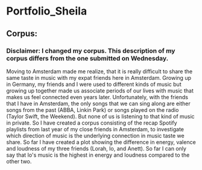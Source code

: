 # Portfolio_Sheila

## Corpus:

### Disclaimer: I changed my corpus. This description of my corpus differs from the one submitted on Wednesday.

Moving to Amsterdam made me realize, that it is really difficult to share the same taste in music with my expat friends here in Amsterdam. Growing up in Germany, my friends and I were used to different kinds of music but growing up together made us associate periods of our lives with music that makes us feel connected even years later. Unfortunately, with the friends that I have in Amsterdam, the only songs that we can sing along are either songs from the past (ABBA, Linkin Park) or songs played on the radio (Taylor Swift, the Weekend). But none of us is listening to that kind of music in private. So I have created a corpus consisting of the recap Spotify playlists from last year of my close friends in Amsterdam, to investigate which direction of music is the underlying connection in music taste we share. So far I have created a plot showing the difference in energy, valence and loudness of my three friends (Lorah, Io, and Anett). So far I can only say that Io's music is the highest in energy and loudness compared to the other two.
